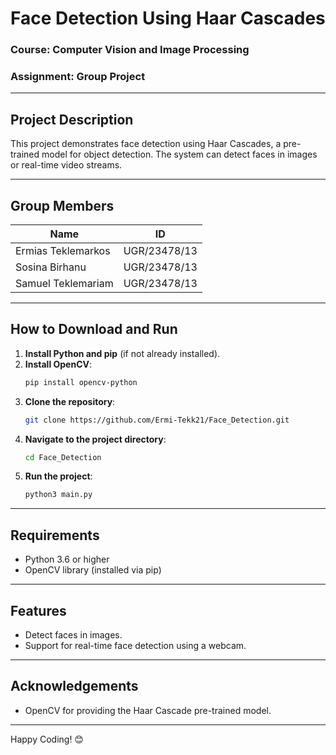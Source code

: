 # Face Detection Using Haar Cascades

### **Course**: Computer Vision and Image Processing  
### **Assignment**: Group Project  

---

## **Project Description**
This project demonstrates face detection using Haar Cascades, a pre-trained model for object detection. The system can detect faces in images or real-time video streams.

---

## **Group Members**
| **Name**               | **ID**           |
|------------------------|------------------|
| Ermias Teklemarkos    | UGR/23478/13     |
| Sosina Birhanu        | UGR/23478/13     |
| Samuel Teklemariam    | UGR/23478/13     |

---

## **How to Download and Run**

1. **Install Python and pip** (if not already installed).
2. **Install OpenCV**:
   ```bash
   pip install opencv-python
   ```
3. **Clone the repository**:
   ```bash
   git clone https://github.com/Ermi-Tekk21/Face_Detection.git
   ```
4. **Navigate to the project directory**:
   ```bash
   cd Face_Detection
   ```
5. **Run the project**:
   ```bash
   python3 main.py
   ```

---

## **Requirements**
- Python 3.6 or higher
- OpenCV library (installed via pip)

---

## **Features**
- Detect faces in images.
- Support for real-time face detection using a webcam.

---

## **Acknowledgements**
- OpenCV for providing the Haar Cascade pre-trained model.

---

Happy Coding! 😊
```
